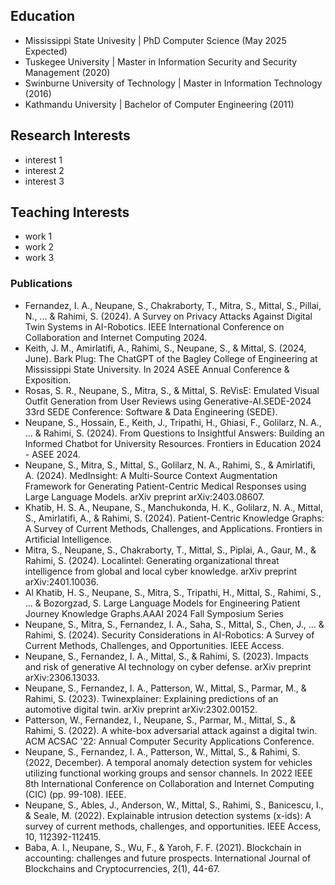 ## Education
- Mississippi State Univesity | PhD Computer Science (May 2025 Expected)
- Tuskegee University | Master in Information Security and Security Management (2020)
- Swinburne University of Technology | Master in Information Technology (2016)
- Kathmandu University | Bachelor of Computer Engineering (2011)

## Research Interests
- interest 1
- interest 2
- interest 3
## Teaching Interests
- work 1
- work 2
- work 3


### Publications
- Fernandez, I. A., Neupane, S., Chakraborty, T., Mitra, S., Mittal, S., Pillai, N., ... & Rahimi, S. (2024). A Survey on Privacy Attacks Against Digital Twin Systems in AI-Robotics. IEEE International Conference on Collaboration and Internet Computing 2024.
- Keith, J. M., Amirlatifi, A., Rahimi, S., Neupane, S., & Mittal, S. (2024, June). Bark Plug: The ChatGPT of the Bagley College of Engineering at Mississippi State University. In 2024 ASEE Annual Conference & Exposition.
- Rosas, S. R., Neupane, S., Mitra, S., & Mittal, S. ReVisE: Emulated Visual Outfit Generation from User Reviews using Generative-AI.SEDE-2024 33rd SEDE Conference: Software & Data Engineering (SEDE).
- Neupane, S., Hossain, E., Keith, J., Tripathi, H., Ghiasi, F., Golilarz, N. A., ... & Rahimi, S. (2024). From Questions to Insightful Answers: Building an Informed Chatbot for University Resources. Frontiers in Education 2024 - ASEE 2024.
- Neupane, S., Mitra, S., Mittal, S., Golilarz, N. A., Rahimi, S., & Amirlatifi, A. (2024). MedInsight: A Multi-Source Context Augmentation Framework for Generating Patient-Centric Medical Responses using Large Language Models. arXiv preprint arXiv:2403.08607.
- Khatib, H. S. A., Neupane, S., Manchukonda, H. K., Golilarz, N. A., Mittal, S., Amirlatifi, A., & Rahimi, S. (2024). Patient-Centric Knowledge Graphs: A Survey of Current Methods, Challenges, and Applications. Frontiers in Artificial Intelligence.
- Mitra, S., Neupane, S., Chakraborty, T., Mittal, S., Piplai, A., Gaur, M., & Rahimi, S. (2024). Localintel: Generating organizational threat intelligence from global and local cyber knowledge. arXiv preprint arXiv:2401.10036.
- Al Khatib, H. S., Neupane, S., Mitra, S., Tripathi, H., Mittal, S., Rahimi, S., ... & Bozorgzad, S. Large Language Models for Engineering Patient Journey Knowledge Graphs.AAAI 2024 Fall Symposium Series
- Neupane, S., Mitra, S., Fernandez, I. A., Saha, S., Mittal, S., Chen, J., ... & Rahimi, S. (2024). Security Considerations in AI-Robotics: A Survey of Current Methods, Challenges, and Opportunities. IEEE Access.
- Neupane, S., Fernandez, I. A., Mittal, S., & Rahimi, S. (2023). Impacts and risk of generative AI technology on cyber defense. arXiv preprint arXiv:2306.13033.
- Neupane, S., Fernandez, I. A., Patterson, W., Mittal, S., Parmar, M., & Rahimi, S. (2023). Twinexplainer: Explaining predictions of an automotive digital twin. arXiv preprint arXiv:2302.00152.
- Patterson, W., Fernandez, I., Neupane, S., Parmar, M., Mittal, S., & Rahimi, S. (2022). A white-box adversarial attack against a digital twin. ACM ACSAC '22: Annual Computer Security Applications Conference.
- Neupane, S., Fernandez, I. A., Patterson, W., Mittal, S., & Rahimi, S. (2022, December). A temporal anomaly detection system for vehicles utilizing functional working groups and sensor channels. In 2022 IEEE 8th International Conference on Collaboration and Internet Computing (CIC) (pp. 99-108). IEEE.
- Neupane, S., Ables, J., Anderson, W., Mittal, S., Rahimi, S., Banicescu, I., & Seale, M. (2022). Explainable intrusion detection systems (x-ids): A survey of current methods, challenges, and opportunities. IEEE Access, 10, 112392-112415.
- Baba, A. I., Neupane, S., Wu, F., & Yaroh, F. F. (2021). Blockchain in accounting: challenges and future prospects. International Journal of Blockchains and Cryptocurrencies, 2(1), 44-67.

